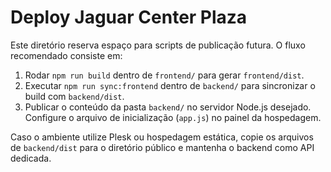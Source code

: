 # Deploy Jaguar Center Plaza

Este diretório reserva espaço para scripts de publicação futura. O fluxo recomendado consiste em:

1. Rodar `npm run build` dentro de `frontend/` para gerar `frontend/dist`.
2. Executar `npm run sync:frontend` dentro de `backend/` para sincronizar o build com `backend/dist`.
3. Publicar o conteúdo da pasta `backend/` no servidor Node.js desejado. Configure o arquivo de inicialização (`app.js`) no painel da hospedagem.

Caso o ambiente utilize Plesk ou hospedagem estática, copie os arquivos de `backend/dist` para o diretório público e mantenha o
backend como API dedicada.
